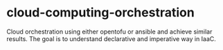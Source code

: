 # cloud-computing-orchestration
Cloud orchestration using either opentofu or ansible and achieve similar results. The goal is to understand declarative and imperative way in IaaC.
